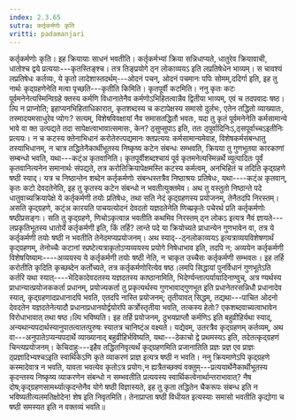 ```yaml
---
index: 2.3.65
sutra: कर्तृकर्मणोः कृति
vritti: padamanjari
---
```


 कर्तृकर्मणोः कृति। इह क्रियायाः साधनं भवतीति। कर्तृकर्मभ्यां क्रिया सन्निधाप्यते, धातुरेव क्रियावाची, धातोश्च द्वये प्रत्ययाः---कृतस्तिङ्श्च। तत्र तिङ्प्रयोगे ठ्न लोकाव्ययऽ इति लप्रतिषेधेन भाव्यम्। स चावश्यं लप्रतिषेधः कर्तव्यः, ये कृतो लादेशास्तदर्थम्---ओदनं पचन्, ओदनं पचमानः पपिः सोमम्,ददिर्गा इति, इह तु नार्थः कृद्ग्रहणेनेति मत्वा पृच्छति---कृतीति किमिति। कृतपूर्वी कटमिति। ननु कृतः कटः पूर्वमनेनेत्यस्मिन्विग्रहे क्तस्य कर्मणि विधानातेनैव कर्मणोऽभिहितत्वान्नैव द्वितीया भाव्यम्, एवं च तदपवादः षष्ठ।ल्पि न प्राप्नोति; इहाप्यनभिहिताधिकारात्, कृतशब्दस्य च कटापेक्षस्य समासो दुर्लभः, एतेन तद्धितो व्याख्यातः, तस्मादयमसाधुरेव प्योगः? सत्यम्, विशेषविवक्षायां नैव समासतद्धितौ भवतः, यदा तु कृतं पूर्वमनेनेति कर्मसामान्ये भावे वा क्त उत्पद्यते तदा सापेक्षत्वाभावात्समासः, केन? ठ्सुप्सुपाऽ इति, ततः ठ्पुर्वादिनिःऽ,ठ्सपूर्वाच्चऽइतीनिः प्रत्ययः। न च कटस्य क्तेनाभिधानं करोतेरुत्पद्यमानः क्तप्रत्ययः कर्मसामान्यमेवाह, विशेषकर्मसंबन्धातु तस्याभिधानम्, न चात्र तद्धितेनैकार्थीभूतस्य निष्कृष्य कटेन संबन्धः सम्भवति, क्रियया तु गुणभूतया कारकाणां सम्बन्धो भवति, यथा---कट्ंअ कृतवानिति। कृतपूर्वीशब्दश्चायं पूर्व कृतमनेत्यस्मिन्नर्थे व्युत्पादितः पूर्वं कृतवानित्यनेन समानार्थः संपद्यते, तत्र करोतिक्रियापेक्षमस्ति कटस्य कर्मत्वम्, अनभिहितं च तदिति कृद्ग्रहणे षष्ठी स्याद्। यत्र च निष्ठान्तेन शब्देन कर्तृकर्मणोः संबन्धस्तत्रैव निष्ठाश्रयः प्रतिषेधः, यथा----कट्ंअ कृतवान्, कृतः कटो देवदतेनेति, इह तु कृतस्य कटेन संबन्धो न भवतीत्युक्तमेव। अथ तु वस्तुतो निष्ठान्ते पदे धातुवाच्यक्रियापेक्षे ये कर्तृकर्मणी तयोः प्रतिषेधः, तथा सति नेदं कृद्ग्रहणस्य प्रयोजनम्, तेनैतदपि निरस्तम्। असति कृद्ग्रहणे, कट्ंअ कारयति पाचयत्योदनं देवदतो यज्ञदतेनेति णिच्प्रकृतेः पचेरर्थ प्रति कर्तृकर्मणोः षष्ठीप्रसङ्गः। सति तु कृद्ग्रहणे, णिचोऽकृत्वान्न भवतीति कथमिव निरस्तम् ठ्न लोकऽ इत्यत्र नैवं ज्ञायते---लप्रकृतिभूतस्य धातोर्ये कर्तृकर्मणी इति, किं तर्हि? लान्ते पदे या क्रियोच्यते प्राधान्येन गुणभावेन वा, तत्र ये कर्तृकर्मणी तयोः षष्ठी न भवतीति तेनेदमप्यप्रयोजनम्। अथ स्याद्--ठ्नलोकाव्ययऽ इत्यत्राव्ययविशेषणार्थं कृद्ग्रहणम्, तेनोच्चैः कटानां स्प्रष्टेत्यत्राकृतोऽप्यव्ययस्य प्रयोगे निषेधाभाव इति, तदपि न; अव्ययेन कर्तृकर्मणी विशेषयिष्यामः----अव्ययस्य ये कर्तृकर्मणी तयोः षष्ठी नेति, न चाकृत उच्चैसः कर्तृकर्मणी सम्भवतः। इह तर्हि करोतीति कृदिति कृच्छब्देन कर्तोच्यते, तत्र कर्तृकर्मणोरित्येव षष्ठ।लमपि सिद्धायां पुनर्विधानं गुणभूतेऽति कर्तरि यथा स्यात्----भेदिकादेवदतस्य यज्ञदतस्य काष्ठानामिति, भिदेर्ण्यन्तात्पर्यायादिनाण्वुच्, अत्र ण्यर्थस्य प्राधान्यात्प्रयोजककर्ता प्रधानम्, प्रयोज्यकर्ता तु प्रकृत्यर्थस्य गुणभावाद्गुणभूत इति प्रधानेतरसन्निधौ प्रधानादेव स्यात्, कृद्ग्रहणादप्रधानादपि भवति, एतदपि नास्ति प्रयोजनम्; तृतीयावत् सिद्धम्, तद्यथा---पाचित ओदनो देवदतेन यज्ञदतेनेत्यादौ प्रधानाप्रधानयोर्द्वयोरपि कर्त्रोस्तृतीया भवति, तत्कस्य हेतोः? एकशब्दवाच्यत्वाभावेन विरोधाभावात् तथा षष्ठ।ल्पि भविष्यति। इह तर्हि प्रयोजनम्, ठुभयप्राप्तौ कर्मणिऽ इति बहुव्रीहिर्यथा स्याद्, अन्यथान्यपदार्थस्यानुपातत्वातत्पुरुषः स्यातत्र चानिष्ट्ंअ वक्ष्यते। यद्येवम्, उतरत्रैव कृद्ग्रहणम् कर्तव्यम्, अथ वा---अनुपातेऽप्यन्यपदार्थे व्याख्यानाद् बहुव्रीहिर्भविष्यति, यथा---ठेकाचो द्वे प्रथमस्यऽ इति, तदेतत्कृद्ग्रहणं चिन्त्यप्रयोजनम्। केचिदाहुः---इहैव तद्धितनिवृत्यर्थं कृद्ग्रहणमिति प्रजानातिति प्रज्ञः प्रज्ञ एव प्राज्ञः ठ्प्रज्ञादिभ्यश्चऽइति स्वार्थिकेऽणि कृते व्याकरणं प्राज्ञ इत्यत्र षष्ठी न भवति। ननु क्रियमाणेऽपि कृद्ग्रहणे कस्मादेवात्र न भवति, यावता भवत्येव कृतोऽत्र प्रयोगः,न ह्यत्रैतच्छक्यं वक्तुम्---प्रत्ययार्थेनैकार्थीभूतस्य कृदन्तस्य निष्कृष्य व्याकरणेन संबन्धो न सम्भवतीति प्रत्ययस्य स्वार्थिकत्वेनार्थान्तराभावात्? नैष दोष;कृद्ग्रहणसामर्थ्यात्कृदन्तेनैव योगे षष्ठी विज्ञास्यते, इह तु कृता तद्धितेन चैकरूपः संबन्ध इति न भविष्यतीत्यलमतिक्षोदेन!  शेष इति निवृतमिति। तेनाप्राप्ता षष्ठी विधीयत इत्यस्याः समासो भवतीति कृद्योगा च षष्ठी समस्यत इति न वक्तव्यं भवति॥